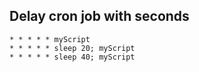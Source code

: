 Delay cron job with seconds
---------------------------

```
* * * * * myScript
* * * * * sleep 20; myScript
* * * * * sleep 40; myScript
```
